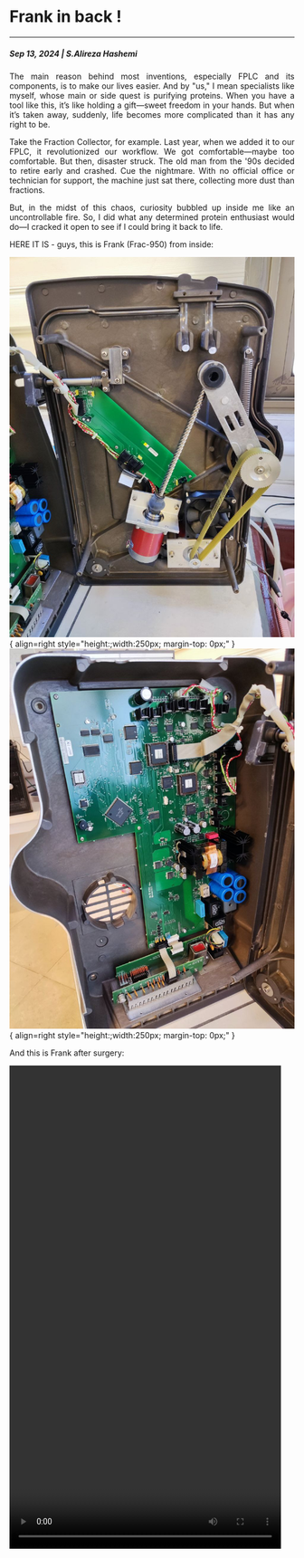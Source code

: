 # Frank in back !
---
##### Sep 13, 2024 | S.Alireza Hashemi


<div style="text-align: justify"> 
The main reason behind most inventions, especially FPLC and its components, is to make our lives easier. And by "us," I mean specialists like myself, whose main or side quest is purifying proteins. When you have a tool like this, it’s like holding a gift—sweet freedom in your hands. But when it’s taken away, suddenly, life becomes more complicated than it has any right to be.

Take the Fraction Collector, for example. Last year, when we added it to our FPLC, it revolutionized our workflow. We got comfortable—maybe too comfortable. But then, disaster struck. The old man from the '90s decided to retire early and crashed. Cue the nightmare. With no official office or technician for support, the machine just sat there, collecting more dust than fractions.

But, in the midst of this chaos, curiosity bubbled up inside me like an uncontrollable fire. So, I did what any determined protein enthusiast would do—I cracked it open to see if I could bring it back to life.
</div>

HERE IT IS - guys, this is Frank (Frac-950) from inside: 

![Frank](./Frank1.jpeg){ align=right style="height:;width:250px; margin-top: 0px;" }
![Frank](./Frank2.jpeg){ align=right style="height:;width:250px; margin-top: 0px;" }

And this is Frank after surgery:

<video width="480" height="854" controls>
  <source src="https://github.com/salireza111/Myblog/blob/main/docs/Texts/13/Live.mp4" type="video/mp4">
  Your browser does not support the video tag.
</video>


